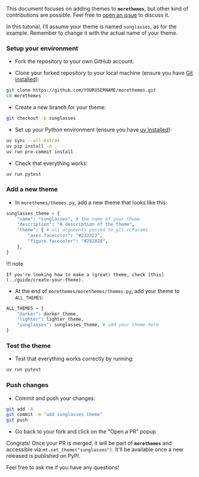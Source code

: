 This document focuses on adding themes to **`morethemes`**, but other kind of contributions are possible. Feel free to [open an issue](https://github.com/JosephBARBIERDARNAL/morethemes/issues) to discuss it.

In this tutorial, I'll assume your theme is named `sunglasses`, as for the example. Remember to change it with the actual name of your theme.

### Setup your environment

- Fork the repository to your own GitHub account.

- Clone your forked repository to your local machine (ensure you have [Git installed](https://git-scm.com/book/en/v2/Getting-Started-Installing-Git)):

```bash
git clone https://github.com/YOURUSERNAME/morethemes.git
cd morethemes
```

- Create a new branch for your theme:

```bash
git checkout -b sunglasses
```

- Set up your Python environment (ensure you have [uv installed](https://docs.astral.sh/uv/getting-started/installation/)):

```bash
uv sync --all-extras
uv pip install -e .
uv run pre-commit install
```

- Check that everything works:

```bash
uv run pytest
```

### Add a new theme

- In `morethemes/themes.py`, add a new theme that looks like this:

```python
sunglasses_theme = {
    "name": "sunglasses", # the name of your theme
    "description": "A description of the theme",
    "theme": { # all arguments passed to plt.rcParams
        "axes.facecolor": "#232323",
        "figure.facecolor": "#282828",
    },
}
```

!!! note

    If you're looking how to make a (great) theme, check [this](../guide/create-your-theme).

- At the end of `morethemes/morethemes/themes.py`, add your theme to `ALL_THEMES`:

```python
ALL_THEMES = {
    "darker": darker_theme,
    "lighter": lighter_theme,
    "sunglasses": sunglasses_theme, # add your theme here
}
```

### Test the theme

- Test that everything works correctly by running:

```bash
uv run pytest
```

### Push changes

- Commit and push your changes:

```bash
git add -A
git commit -m "add sunglasses theme"
git push
```

- Go back to your fork and click on the "Open a PR" popup

Congrats! Once your PR is merged, it will be part of **`morethemes`** and accessible via `mt.set_theme("sunglasses")`. It'll be available once a new released is published on PyPI.

Feel free to ask me if you have any questions!

<br><br>
